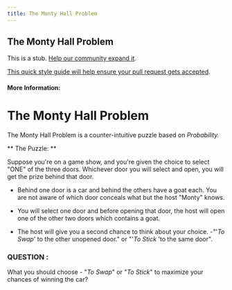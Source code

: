 ```yaml
---
title: The Monty Hall Problem
---
```

## The Monty Hall Problem

This is a stub. <a href='https://github.com/freecodecamp/guides/tree/master/src/pages/mathematics/the-monty-hall-problem/index.md' target='_blank' rel='nofollow'>Help our community expand it</a>.

<a href='https://github.com/freecodecamp/guides/blob/master/README.md' target='_blank' rel='nofollow'>This quick style guide will help ensure your pull request gets accepted</a>.

<!-- The article goes here, in GitHub-flavored Markdown. Feel free to add YouTube videos, images, and CodePen/JSBin embeds  -->

#### More Information:
<!-- Please add any articles you think might be helpful to read before writing the article -->


# The Monty Hall Problem

The Monty Hall Problem is a counter-intuitive puzzle based on _Probability._ 

** The Puzzle: **


Suppose you're on a game show, and you're given the choice to select "ONE" of the three doors. Whichever door you will select and open, you will get the prize behind that door.
 
 * Behind one door is a car and behind the others have a goat each. You are not aware of which door conceals what but the host "Monty" knows.
 
 * You will select one door and before opening that door, the host will open one of the other two doors which contains a goat.

* The host will give you a second chance to think about your choice. -"'_To Swap_' to the other unopened door." or "'_To Stick_ 'to the same door".

### QUESTION :
What you should choose - "_To Swap_" or "_To Stick_" to maximize your chances of winning the car?
 



